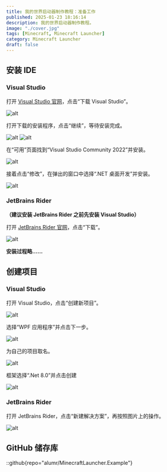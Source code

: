 ```yaml
---
title: 我的世界启动器制作教程：准备工作
published: 2025-01-23 18:16:14
description: 我的世界启动器制作教程。
image: "./cover.jpg"
tags: [Minecraft, Minecraft Launcher]
category: Minecraft Launcher
draft: false
---
```


<base target="_blank">

## 安装 IDE

### Visual Studio

打开 [Visual Studio 官网](https://visualstudio.microsoft.com/)，点击“下载 Visual Studio”。

![alt](./guanwang.png "Visual Studio 官网")

打开下载的安装程序，点击“继续”，等待安装完成。

![alt](./jixv.png)
![alt](./zhunbei.png)

在“可用”页面找到“Visual Studio Community 2022”并安装。

![alt](./keyong.png)

接着点击“修改”，在弹出的窗口中选择“.NET 桌面开发”并安装。

![alt](./net.png)

### JetBrains Rider

**（建议安装 JetBrains Rider 之前先安装 Visual Studio）**

打开 [JetBrains Rider 官网](https://www.jetbrains.com.cn/rider/)，点击“下载”。

![alt](./rider.png)

**安装过程略……**

## 创建项目

### Visual Studio

打开 Visual Studio，点击“创建新项目”。

![alt](./vscj.png)

选择“WPF 应用程序”并点击下一步。

![alt](./wpfyy.png)

为自己的项目取名。

![alt](./pz.png)

框架选择“.Net 8.0”并点击创建

![alt](./pznet.png)

### JetBrains Rider

打开 JetBrains Rider，点击“新建解决方案”，再按照图片上的操作。

![alt](./riderpz.png)

## GitHub 储存库

::github{repo="alumr/MinecraftLauncher.Example"}
